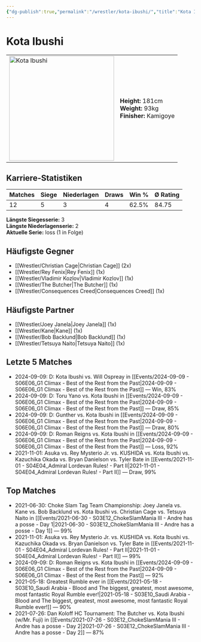```yaml
---
{"dg-publish":true,"permalink":"/wrestler/kota-ibushi/","title":"Kota Ibushi","tags":["wrestler"],"noteIcon":""}
---
```



# Kota Ibushi

<table>
        <tr>
        <td><img src="https://github.com/CptSpaulding1980/choke-slam-wrestling/releases/download/images/Kota_Ibushi.png" width="280" alt="Kota Ibushi"></td>
        <td>
        <b>Height:</b> 181cm<br>
        <b>Weight:</b> 93kg<br>
        <b>Finisher:</b> Kamigoye<br>
        </td>
        </tr>
        </table>
        

## Karriere-Statistiken

| Matches | Siege | Niederlagen | Draws | Win % | Ø Rating |
|---------|-------|-------------|-------|-------|-----------|
| 12 | 5 | 3 | 4 | 62.5% | 84.75 |

**Längste Siegesserie:** 3<br>**Längste Niederlagenserie:** 2<br>**Aktuelle Serie:** loss (1 in Folge)


## Häufigste Gegner
- [[Wrestler/Christian Cage\|Christian Cage]] (2x)
- [[Wrestler/Rey Fenix\|Rey Fenix]] (1x)
- [[Wrestler/Vladimir Kozlov\|Vladimir Kozlov]] (1x)
- [[Wrestler/The Butcher\|The Butcher]] (1x)
- [[Wrestler/Consequences Creed\|Consequences Creed]] (1x)

## Häufigste Partner
- [[Wrestler/Joey Janela\|Joey Janela]] (1x)
- [[Wrestler/Kane\|Kane]] (1x)
- [[Wrestler/Bob Backlund\|Bob Backlund]] (1x)
- [[Wrestler/Tetsuya Naito\|Tetsuya Naito]] (1x)

## Letzte 5 Matches
- 2024-09-09: D: Kota Ibushi vs. Will Ospreay in [[Events/2024-09-09 - S06E06_G1 Climax - Best of the Rest from the Past\|2024-09-09 - S06E06_G1 Climax - Best of the Rest from the Past]] — Win, 83%
- 2024-09-09: D: Toru Yano vs. Kota Ibushi in [[Events/2024-09-09 - S06E06_G1 Climax - Best of the Rest from the Past\|2024-09-09 - S06E06_G1 Climax - Best of the Rest from the Past]] — Draw, 85%
- 2024-09-09: D: Gunther vs. Kota Ibushi in [[Events/2024-09-09 - S06E06_G1 Climax - Best of the Rest from the Past\|2024-09-09 - S06E06_G1 Climax - Best of the Rest from the Past]] — Draw, 80%
- 2024-09-09: D: Roman Reigns vs. Kota Ibushi in [[Events/2024-09-09 - S06E06_G1 Climax - Best of the Rest from the Past\|2024-09-09 - S06E06_G1 Climax - Best of the Rest from the Past]] — Loss, 92%
- 2021-11-01: Asuka vs. Rey Mysterio Jr. vs. KUSHIDA  vs. Kota Ibushi vs. Kazuchika Okada vs. Bryan Danielson vs. Tyler Bate in [[Events/2021-11-01 - S04E04_Admiral Lordevan Rules! - Part II\|2021-11-01 - S04E04_Admiral Lordevan Rules! - Part II]] — Draw, 99%

## Top Matches
- 2021-06-30: Choke Slam Tag Team Championship: Joey Janela vs. Kane vs. Bob Backlund vs. Kota Ibushi vs. Christian Cage vs. Tetsuya Naito in [[Events/2021-06-30 - S03E12_ChokeSlamMania III - Andre has a posse - Day 1\|2021-06-30 - S03E12_ChokeSlamMania III - Andre has a posse - Day 1]] — 99%
- 2021-11-01: Asuka vs. Rey Mysterio Jr. vs. KUSHIDA  vs. Kota Ibushi vs. Kazuchika Okada vs. Bryan Danielson vs. Tyler Bate in [[Events/2021-11-01 - S04E04_Admiral Lordevan Rules! - Part II\|2021-11-01 - S04E04_Admiral Lordevan Rules! - Part II]] — 99%
- 2024-09-09: D: Roman Reigns vs. Kota Ibushi in [[Events/2024-09-09 - S06E06_G1 Climax - Best of the Rest from the Past\|2024-09-09 - S06E06_G1 Climax - Best of the Rest from the Past]] — 92%
- 2021-05-18: Greatest Rumble ever in [[Events/2021-05-18 - S03E10_Saudi Arabia - Blood and The biggest, greatest, most awesome, most fantastic Royal Rumble ever!\|2021-05-18 - S03E10_Saudi Arabia - Blood and The biggest, greatest, most awesome, most fantastic Royal Rumble ever!]] — 90%
- 2021-07-26: Dan Koloff HC Tournament: The Butcher vs. Kota Ibushi (w/Mr. Fuji) in [[Events/2021-07-26 - S03E12_ChokeSlamMania III - Andre has a posse - Day 2\|2021-07-26 - S03E12_ChokeSlamMania III - Andre has a posse - Day 2]] — 87%
